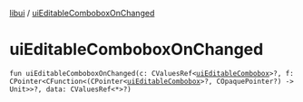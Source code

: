 [libui](README.md) / [uiEditableComboboxOnChanged](ui-editable-combobox-on-changed.md)

# uiEditableComboboxOnChanged

`fun uiEditableComboboxOnChanged(c: CValuesRef<`[`uiEditableCombobox`](ui-editable-combobox.md)`>?, f: CPointer<CFunction<(CPointer<`[`uiEditableCombobox`](ui-editable-combobox.md)`>?, COpaquePointer?) -> Unit>>?, data: CValuesRef<*>?)`
